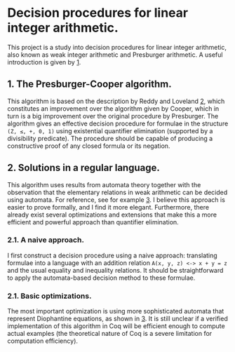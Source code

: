 # Decision procedures for linear integer arithmetic.
This project is a study into decision procedures for linear integer arithmetic, 
also known as weak integer arithmetic and Presburger arithmetic. A useful 
introduction is given by [1].

## 1. The Presburger-Cooper algorithm.
This algorithm is based on the description by Reddy and Loveland [2], which 
constitutes an improvement over the algorithm given by Cooper, which in 
turn is a big improvement over the original procedure by Presburger.
The algorithm gives an effective decision procedure for formulae in the 
structure `(Z, ≤, +, 0, 1)` using existential quantifier elimination (supported 
by a divisibility predicate). The procedure should be capable of producing a 
constructive proof of any closed formula or its negation.

## 2. Solutions in a regular language.
This algorithm uses results from automata theory together with the observation 
that the elementary relations in weak arithmetic can be decided using automata.
For reference, see for example [3]. I believe this approach is easier to prove 
formally, and I find it more elegant. Furthermore, there already exist several 
optimizations and extensions that make this a more efficient and powerful 
approach than quantifier elimination.

### 2.1. A naive approach.
I first construct a decision procedure using a naive approach: translating
formulae into a language with an addition relation `A(x, y, z) <-> x + y = z`
and the usual equality and inequality relations. It should be straightforward to
apply the automata-based decision method to these formulae.

### 2.1. Basic optimizations.
The most important optimization is using more sophisticated automata that 
represent Diophantine equations, as shown in [3]. It is still unclear if a 
verified implementation of this algorithm in Coq will be efficient enough to 
compute actual examples (the theoretical nature of Coq is a severe limitation 
for computation efficiency).


[1]: https://dl.acm.org/doi/10.1145/3242953.3242964
[2]: https://dl.acm.org/doi/10.1145/800133.804361
[3]: https://link.springer.com/chapter/10.1007/3-540-61064-2_27
